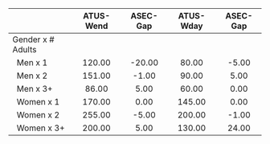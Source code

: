 
|                      |    ATUS-Wend |     ASEC-Gap |    ATUS-Wday |     ASEC-Gap |
| -------------------- | :----------: | :----------: | :----------: | :----------: |
| Gender x # Adults    |              |              |              |              |
| &nbsp;&nbsp;Men x 1  |       120.00 |       -20.00 |        80.00 |        -5.00 |
| &nbsp;&nbsp;Men x 2  |       151.00 |        -1.00 |        90.00 |         5.00 |
| &nbsp;&nbsp;Men x 3+ |        86.00 |         5.00 |        60.00 |         0.00 |
| &nbsp;&nbsp;Women x 1 |       170.00 |         0.00 |       145.00 |         0.00 |
| &nbsp;&nbsp;Women x 2 |       255.00 |        -5.00 |       200.00 |        -1.00 |
| &nbsp;&nbsp;Women x 3+ |       200.00 |         5.00 |       130.00 |        24.00 |

